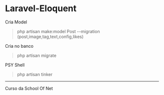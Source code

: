 # Laravel-Eloquent


Cria Model
>php artisan make:model Post --migration (post,image,tag,text,config,likes)

Cria no banco 
>php artisan migrate

PSY Shell
>php artisan tinker

________________________________________________

Curso da School Of Net
